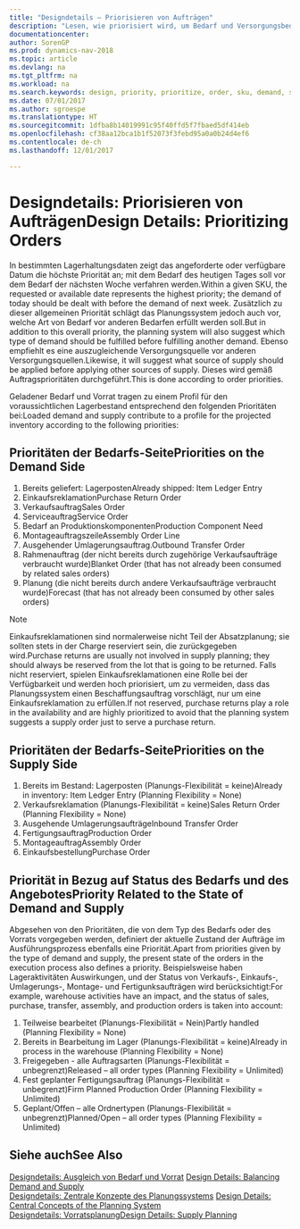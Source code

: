 ```yaml
---
title: "Designdetails – Priorisieren von Aufträgen"
description: "Lesen, wie priorisiert wird, um Bedarf und Versorgungsbedarf zu erfüllen."
documentationcenter: 
author: SorenGP
ms.prod: dynamics-nav-2018
ms.topic: article
ms.devlang: na
ms.tgt_pltfrm: na
ms.workload: na
ms.search.keywords: design, priority, prioritize, order, sku, demand, supply
ms.date: 07/01/2017
ms.author: sgroespe
ms.translationtype: HT
ms.sourcegitcommit: 1dfba8b14019991c95f40ffd5f7fbaed5df414eb
ms.openlocfilehash: cf38aa12bca1b1f52073f3febd95a0a0b24d4ef6
ms.contentlocale: de-ch
ms.lasthandoff: 12/01/2017

---
```

# <a name="design-details-prioritizing-orders"></a><span data-ttu-id="6d55a-103">Designdetails: Priorisieren von Aufträgen</span><span class="sxs-lookup"><span data-stu-id="6d55a-103">Design Details: Prioritizing Orders</span></span>
<span data-ttu-id="6d55a-104">In bestimmten Lagerhaltungsdaten zeigt das angeforderte oder verfügbare Datum die höchste Priorität an; mit dem Bedarf des heutigen Tages soll vor dem Bedarf der nächsten Woche verfahren werden.</span><span class="sxs-lookup"><span data-stu-id="6d55a-104">Within a given SKU, the requested or available date represents the highest priority; the demand of today should be dealt with before the demand of next week.</span></span> <span data-ttu-id="6d55a-105">Zusätzlich zu dieser allgemeinen Priorität schlägt das Planungssystem jedoch auch vor, welche Art von Bedarf vor anderen Bedarfen erfüllt werden soll.</span><span class="sxs-lookup"><span data-stu-id="6d55a-105">But in addition to this overall priority, the planning system will also suggest which type of demand should be fulfilled before fulfilling another demand.</span></span> <span data-ttu-id="6d55a-106">Ebenso empfiehlt es eine auszugleichende Versorgungsquelle vor anderen Versorgungsquellen.</span><span class="sxs-lookup"><span data-stu-id="6d55a-106">Likewise, it will suggest what source of supply should be applied before applying other sources of supply.</span></span> <span data-ttu-id="6d55a-107">Dieses wird gemäß Auftragsprioritäten durchgeführt.</span><span class="sxs-lookup"><span data-stu-id="6d55a-107">This is done according to order priorities.</span></span>  
  
<span data-ttu-id="6d55a-108">Geladener Bedarf und Vorrat tragen zu einem Profil für den voraussichtlichen Lagerbestand entsprechend den folgenden Prioritäten bei:</span><span class="sxs-lookup"><span data-stu-id="6d55a-108">Loaded demand and supply contribute to a profile for the projected inventory according to the following priorities:</span></span>  
  
## <a name="priorities-on-the-demand-side"></a><span data-ttu-id="6d55a-109">Prioritäten der Bedarfs-Seite</span><span class="sxs-lookup"><span data-stu-id="6d55a-109">Priorities on the Demand Side</span></span>  
1. <span data-ttu-id="6d55a-110">Bereits geliefert: Lagerposten</span><span class="sxs-lookup"><span data-stu-id="6d55a-110">Already shipped: Item Ledger Entry</span></span>  
2. <span data-ttu-id="6d55a-111">Einkaufsreklamation</span><span class="sxs-lookup"><span data-stu-id="6d55a-111">Purchase Return Order</span></span>  
3. <span data-ttu-id="6d55a-112">Verkaufsauftrag</span><span class="sxs-lookup"><span data-stu-id="6d55a-112">Sales Order</span></span>  
4. <span data-ttu-id="6d55a-113">Serviceauftrag</span><span class="sxs-lookup"><span data-stu-id="6d55a-113">Service Order</span></span>  
5. <span data-ttu-id="6d55a-114">Bedarf an Produktionskomponenten</span><span class="sxs-lookup"><span data-stu-id="6d55a-114">Production Component Need</span></span>  
6. <span data-ttu-id="6d55a-115">Montageauftragszeile</span><span class="sxs-lookup"><span data-stu-id="6d55a-115">Assembly Order Line</span></span>  
7. <span data-ttu-id="6d55a-116">Ausgehender Umlagerungsauftrag.</span><span class="sxs-lookup"><span data-stu-id="6d55a-116">Outbound Transfer Order</span></span>  
8. <span data-ttu-id="6d55a-117">Rahmenauftrag (der nicht bereits durch zugehörige Verkaufsaufträge verbraucht wurde)</span><span class="sxs-lookup"><span data-stu-id="6d55a-117">Blanket Order (that has not already been consumed by related sales orders)</span></span>  
9. <span data-ttu-id="6d55a-118">Planung (die nicht bereits durch andere Verkaufsaufträge verbraucht wurde)</span><span class="sxs-lookup"><span data-stu-id="6d55a-118">Forecast (that has not already been consumed by other sales orders)</span></span>  
  
> [!NOTE]  
>  <span data-ttu-id="6d55a-119">Einkaufsreklamationen sind normalerweise nicht Teil der Absatzplanung; sie sollten stets in der Charge reserviert sein, die zurückgegeben wird.</span><span class="sxs-lookup"><span data-stu-id="6d55a-119">Purchase returns are usually not involved in supply planning; they should always be reserved from the lot that is going to be returned.</span></span> <span data-ttu-id="6d55a-120">Falls nicht reserviert, spielen Einkaufsreklamationen eine Rolle bei der Verfügbarkeit und werden hoch priorisiert, um zu vermeiden, dass das Planungssystem einen Beschaffungsauftrag vorschlägt, nur um eine Einkaufsreklamation zu erfüllen.</span><span class="sxs-lookup"><span data-stu-id="6d55a-120">If not reserved, purchase returns play a role in the availability and are highly prioritized to avoid that the planning system suggests a supply order just to serve a purchase return.</span></span>  
  
## <a name="priorities-on-the-supply-side"></a><span data-ttu-id="6d55a-121">Prioritäten der Bedarfs-Seite</span><span class="sxs-lookup"><span data-stu-id="6d55a-121">Priorities on the Supply Side</span></span>  
1. <span data-ttu-id="6d55a-122">Bereits im Bestand: Lagerposten (Planungs-Flexibilität = keine)</span><span class="sxs-lookup"><span data-stu-id="6d55a-122">Already in inventory: Item Ledger Entry (Planning Flexibility = None)</span></span>  
2. <span data-ttu-id="6d55a-123">Verkaufsreklamation (Planungs-Flexibilität = keine)</span><span class="sxs-lookup"><span data-stu-id="6d55a-123">Sales Return Order (Planning Flexibility = None)</span></span>  
3. <span data-ttu-id="6d55a-124">Ausgehende Umlagerungsaufträge</span><span class="sxs-lookup"><span data-stu-id="6d55a-124">Inbound Transfer Order</span></span>  
4. <span data-ttu-id="6d55a-125">Fertigungsauftrag</span><span class="sxs-lookup"><span data-stu-id="6d55a-125">Production Order</span></span>  
5. <span data-ttu-id="6d55a-126">Montageauftrag</span><span class="sxs-lookup"><span data-stu-id="6d55a-126">Assembly Order</span></span>  
6. <span data-ttu-id="6d55a-127">Einkaufsbestellung</span><span class="sxs-lookup"><span data-stu-id="6d55a-127">Purchase Order</span></span>  
  
## <a name="priority-related-to-the-state-of-demand-and-supply"></a><span data-ttu-id="6d55a-128">Priorität in Bezug auf Status des Bedarfs und des Angebotes</span><span class="sxs-lookup"><span data-stu-id="6d55a-128">Priority Related to the State of Demand and Supply</span></span>  
<span data-ttu-id="6d55a-129">Abgesehen von den Prioritäten, die von dem Typ des Bedarfs oder des Vorrats vorgegeben werden, definiert der aktuelle Zustand der Aufträge im Ausführungsprozess ebenfalls eine Priorität.</span><span class="sxs-lookup"><span data-stu-id="6d55a-129">Apart from priorities given by the type of demand and supply, the present state of the orders in the execution process also defines a priority.</span></span> <span data-ttu-id="6d55a-130">Beispielsweise haben Lageraktivitäten Auswirkungen, und der Status von Verkaufs-, Einkaufs-, Umlagerungs-, Montage- und Fertigunksaufträgen wird berücksichtigt:</span><span class="sxs-lookup"><span data-stu-id="6d55a-130">For example, warehouse activities have an impact, and the status of sales, purchase, transfer, assembly, and production orders is taken into account:</span></span>  
  
1. <span data-ttu-id="6d55a-131">Teilweise bearbeitet (Planungs-Flexibilität = Nein)</span><span class="sxs-lookup"><span data-stu-id="6d55a-131">Partly handled (Planning Flexibility = None)</span></span>  
2. <span data-ttu-id="6d55a-132">Bereits in Bearbeitung im Lager (Planungs-Flexibilität = keine)</span><span class="sxs-lookup"><span data-stu-id="6d55a-132">Already in process in the warehouse (Planning Flexibility = None)</span></span>  
3. <span data-ttu-id="6d55a-133">Freigegeben - alle Auftragsarten (Planungs-Flexibilität = unbegrenzt)</span><span class="sxs-lookup"><span data-stu-id="6d55a-133">Released – all order types (Planning Flexibility = Unlimited)</span></span>  
4. <span data-ttu-id="6d55a-134">Fest geplanter Fertigungsauftrag (Planungs-Flexibilität = unbegrenzt)</span><span class="sxs-lookup"><span data-stu-id="6d55a-134">Firm Planned Production Order (Planning Flexibility = Unlimited)</span></span>  
5. <span data-ttu-id="6d55a-135">Geplant/Offen – alle Ordnertypen (Planungs-Flexibilität = unbegrenzt)</span><span class="sxs-lookup"><span data-stu-id="6d55a-135">Planned/Open – all order types (Planning Flexibility = Unlimited)</span></span>  
  
## <a name="see-also"></a><span data-ttu-id="6d55a-136">Siehe auch</span><span class="sxs-lookup"><span data-stu-id="6d55a-136">See Also</span></span>  
<span data-ttu-id="6d55a-137">[Designdetails: Ausgleich von Bedarf und Vorrat](design-details-balancing-demand-and-supply.md) </span><span class="sxs-lookup"><span data-stu-id="6d55a-137">[Design Details: Balancing Demand and Supply](design-details-balancing-demand-and-supply.md) </span></span>  
<span data-ttu-id="6d55a-138">[Designdetails: Zentrale Konzepte des Planungssystems](design-details-central-concepts-of-the-planning-system.md) </span><span class="sxs-lookup"><span data-stu-id="6d55a-138">[Design Details: Central Concepts of the Planning System](design-details-central-concepts-of-the-planning-system.md) </span></span>  
[<span data-ttu-id="6d55a-139">Designdetails: Vorratsplanung</span><span class="sxs-lookup"><span data-stu-id="6d55a-139">Design Details: Supply Planning</span></span>](design-details-supply-planning.md)
